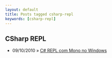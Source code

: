 ```yaml
---
layout: default
title: Posts tagged csharp-repl
keywords: [csharp-repl]
---
```

<h2 class="category">CSharp REPL</h2>
<ul class="posts">
<li>
<p>
<span class="date">09/10/2010</span> &raquo; 
<a href="/blog/c-repl-com-mono-no-windows">C# REPL com Mono no Windows</a>
</p>
</li> 
</ul>
